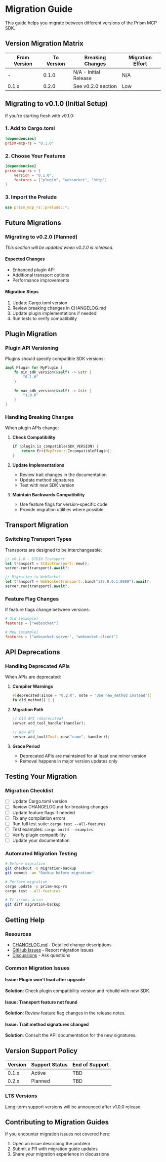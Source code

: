 # Migration Guide

This guide helps you migrate between different versions of the Prism MCP SDK.

## Version Migration Matrix

| From Version | To Version | Breaking Changes | Migration Effort |
|--------------|------------|------------------|------------------|
| - | 0.1.0 | N/A - Initial Release | N/A |
| 0.1.x | 0.2.0 | See v0.2.0 section | Low |

## Migrating to v0.1.0 (Initial Setup)

If you're starting fresh with v0.1.0:

### 1. Add to Cargo.toml

```toml
[dependencies]
prism-mcp-rs = "0.1.0"
```

### 2. Choose Your Features

```toml
[dependencies]
prism-mcp-rs = {
    version = "0.1.0",
    features = ["plugin", "websocket", "http"]
}
```

### 3. Import the Prelude

```rust
use prism_mcp_rs::prelude::*;
```

## Future Migrations

### Migrating to v0.2.0 (Planned)

*This section will be updated when v0.2.0 is released.*

#### Expected Changes
- Enhanced plugin API
- Additional transport options
- Performance improvements

#### Migration Steps
1. Update Cargo.toml version
2. Review breaking changes in CHANGELOG.md
3. Update plugin implementations if needed
4. Run tests to verify compatibility

## Plugin Migration

### Plugin API Versioning

Plugins should specify compatible SDK versions:

```rust
impl Plugin for MyPlugin {
    fn min_sdk_version(&self) -> &str {
        "0.1.0"
    }
    
    fn max_sdk_version(&self) -> &str {
        "1.0.0"
    }
}
```

### Handling Breaking Changes

When plugin APIs change:

1. **Check Compatibility**
   ```rust
   if !plugin.is_compatible(SDK_VERSION) {
       return Err(McpError::IncompatiblePlugin);
   }
   ```

2. **Update Implementations**
   - Review trait changes in the documentation
   - Update method signatures
   - Test with new SDK version

3. **Maintain Backwards Compatibility**
   - Use feature flags for version-specific code
   - Provide migration utilities where possible

## Transport Migration

### Switching Transport Types

Transports are designed to be interchangeable:

```rust
// v0.1.0 - STDIO Transport
let transport = StdioTransport::new();
server.run(transport).await?;

// Migration to WebSocket
let transport = WebSocketTransport::bind("127.0.0.1:8080").await?;
server.run(transport).await?;
```

### Feature Flag Changes

If feature flags change between versions:

```toml
# Old (example)
features = ["websocket"]

# New (example)
features = ["websocket-server", "websocket-client"]
```

## API Deprecations

### Handling Deprecated APIs

When APIs are deprecated:

1. **Compiler Warnings**
   ```rust
   #[deprecated(since = "0.2.0", note = "Use new_method instead")]
   fn old_method() { }
   ```

2. **Migration Path**
   ```rust
   // Old API (deprecated)
   server.add_tool_handler(handler);
   
   // New API
   server.add_tool(Tool::new("name", handler));
   ```

3. **Grace Period**
   - Deprecated APIs are maintained for at least one minor version
   - Removal happens in major version updates only

## Testing Your Migration

### Migration Checklist

- [ ] Update Cargo.toml version
- [ ] Review CHANGELOG.md for breaking changes
- [ ] Update feature flags if needed
- [ ] Fix any compilation errors
- [ ] Run full test suite: `cargo test --all-features`
- [ ] Test examples: `cargo build --examples`
- [ ] Verify plugin compatibility
- [ ] Update your documentation

### Automated Migration Testing

```bash
# Before migration
git checkout -b migration-backup
git commit -am "Backup before migration"

# Perform migration
cargo update -p prism-mcp-rs
cargo test --all-features

# If issues arise
git diff migration-backup
```

## Getting Help

### Resources
- [CHANGELOG.md](CHANGELOG.md) - Detailed change descriptions
- [GitHub Issues](https://github.com/prismworks-ai/prism-mcp-rs/issues) - Report migration issues
- [Discussions](https://github.com/prismworks-ai/prism-mcp-rs/discussions) - Ask questions

### Common Migration Issues

#### Issue: Plugin won't load after upgrade
**Solution**: Check plugin compatibility version and rebuild with new SDK.

#### Issue: Transport feature not found
**Solution**: Review feature flag changes in the release notes.

#### Issue: Trait method signatures changed
**Solution**: Consult the API documentation for the new signatures.

## Version Support Policy

| Version | Support Status | End of Support |
|---------|---------------|----------------|
| 0.1.x | Active | TBD |
| 0.2.x | Planned | TBD |

### LTS Versions

Long-term support versions will be announced after v1.0.0 release.

## Contributing to Migration Guides

If you encounter migration issues not covered here:

1. Open an issue describing the problem
2. Submit a PR with migration guide updates
3. Share your migration experience in discussions